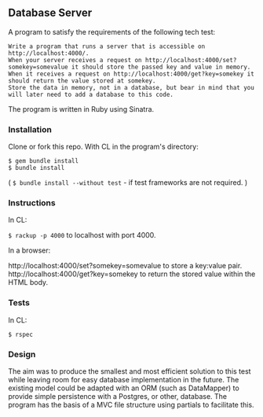 ## Database Server

A program to satisfy the requirements of the following tech test:

```
Write a program that runs a server that is accessible on http://localhost:4000/.
When your server receives a request on http://localhost:4000/set?somekey=somevalue it should store the passed key and value in memory.
When it receives a request on http://localhost:4000/get?key=somekey it should return the value stored at somekey.
Store the data in memory, not in a database, but bear in mind that you will later need to add a database to this code.
```

The program is written in Ruby using Sinatra.

### Installation

Clone or fork this repo.  With CL in the program's directory:

`$ gem bundle install`  
`$ bundle install`

( `$ bundle install --without test` - if test frameworks are not required. )

### Instructions

In CL:

`$ rackup -p 4000` to localhost with port 4000.

In a browser:

http://localhost:4000/set?somekey=somevalue to store a key:value pair.
http://localhost:4000/get?key=somekey to return the stored value within the HTML body.

### Tests

In CL:

`$ rspec`

### Design

The aim was to produce the smallest and most efficient solution to this test while leaving room for easy database implementation in the future.  The existing model could be adapted with an ORM (such as DataMapper) to provide simple persistence with a Postgres, or other, database.  The program has the basis of a MVC file structure using partials to facilitate this.
